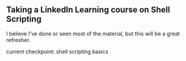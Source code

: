## Taking a LinkedIn Learning course on Shell Scripting
I believe I've done or seen most of the material, but this will be a great
refresher.

current checkpoint: shell scripting basics
